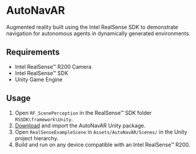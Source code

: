 # AutoNavAR
Augmented reality built using the Intel RealSense SDK to demonstrate navigation for autonomous agents in dynamically generated environments.

## Requirements

- Intel RealSense™ R200 Camera
- Intel RealSense™ SDK
- Unity Game Engine

## Usage

1. Open `RF_ScenePerception` in the RealSense™ SDK folder `RSSDK\framework\Unity`.
1. [Download](https://github.com/FantasmoStudios/AutoNavAR/releases) and import the AutoNavAR Unity package.
1. Open `RealSenseExampleScene` in `Assets/AutoNavAR/Scenes/` in the Unity project hierarchy.
1. Build and run on any device compatible with an Intel RealSense™ R200.
